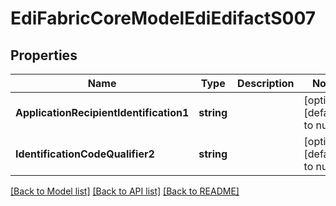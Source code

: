 # EdiFabricCoreModelEdiEdifactS007

## Properties
Name | Type | Description | Notes
------------ | ------------- | ------------- | -------------
**ApplicationRecipientIdentification1** | **string** |  | [optional] [default to null]
**IdentificationCodeQualifier2** | **string** |  | [optional] [default to null]

[[Back to Model list]](../README.md#documentation-for-models) [[Back to API list]](../README.md#documentation-for-api-endpoints) [[Back to README]](../README.md)


